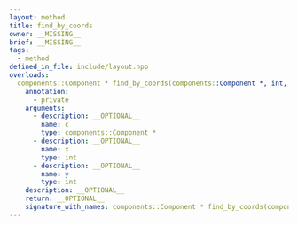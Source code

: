 ```yaml
---
layout: method
title: find_by_coords
owner: __MISSING__
brief: __MISSING__
tags:
  - method
defined_in_file: include/layout.hpp
overloads:
  components::Component * find_by_coords(components::Component *, int, int):
    annotation:
      - private
    arguments:
      - description: __OPTIONAL__
        name: c
        type: components::Component *
      - description: __OPTIONAL__
        name: x
        type: int
      - description: __OPTIONAL__
        name: y
        type: int
    description: __OPTIONAL__
    return: __OPTIONAL__
    signature_with_names: components::Component * find_by_coords(components::Component * c, int x, int y)
---
```


